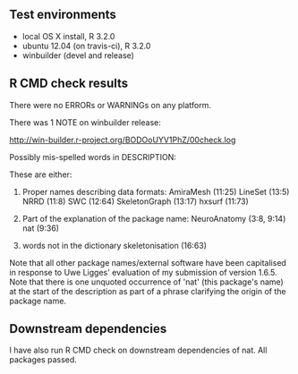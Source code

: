 ## Test environments
* local OS X install, R 3.2.0
* ubuntu 12.04 (on travis-ci), R 3.2.0
* winbuilder (devel and release)

## R CMD check results
There were no ERRORs or WARNINGs on any platform.

There was 1 NOTE on winbuilder release:

http://win-builder.r-project.org/BODOoUYV1PhZ/00check.log

Possibly mis-spelled words in DESCRIPTION:

These are either:

1. Proper names describing data formats:
  AmiraMesh (11:25)
  LineSet (13:5)
  NRRD (11:8)
  SWC (12:64)
  SkeletonGraph (13:17)
  hxsurf (11:73)

2. Part of the explanation of the package name:
  NeuroAnatomy (3:8, 9:14)
  nat (9:36)

3. words not in the dictionary
  skeletonisation (16:63)

Note that all other package names/external software have been capitalised in
response to Uwe Ligges' evaluation of my submission of version 1.6.5. Note that
there is one unquoted occurrence of 'nat' (this package's name) at the start of
the description as part of a phrase clarifying the origin of the package name.

## Downstream dependencies
I have also run R CMD check on downstream dependencies of nat. All packages 
passed.
